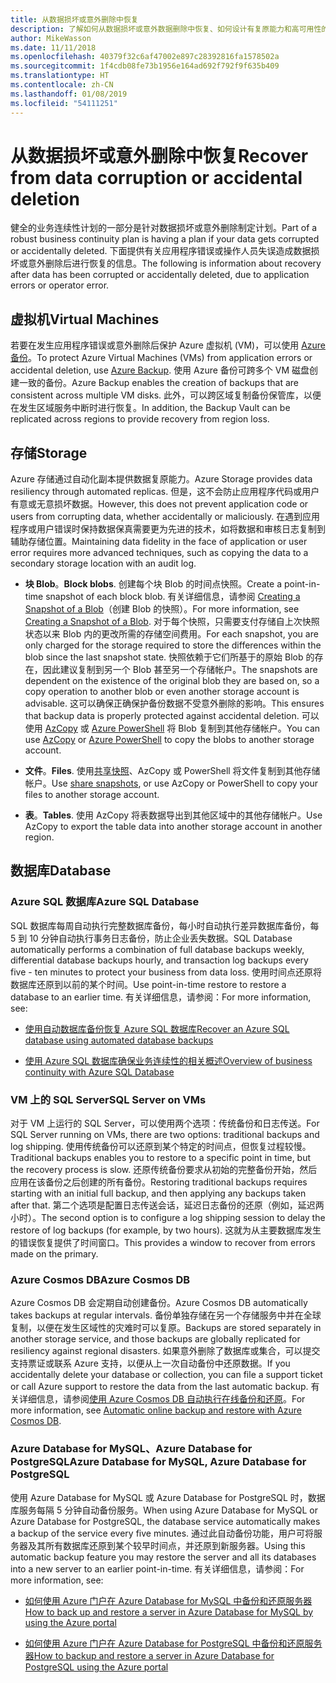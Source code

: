 ```yaml
---
title: 从数据损坏或意外删除中恢复
description: 了解如何从数据损坏或意外数据删除中恢复、如何设计有复原能力和高可用性的容错应用程序，以及如何对灾难恢复进行规划。
author: MikeWasson
ms.date: 11/11/2018
ms.openlocfilehash: 40379f32c6af47002e897c28392816fa1578502a
ms.sourcegitcommit: 1f4cdb08fe73b1956e164ad692f792f9f635b409
ms.translationtype: HT
ms.contentlocale: zh-CN
ms.lasthandoff: 01/08/2019
ms.locfileid: "54111251"
---
```

# <a name="recover-from-data-corruption-or-accidental-deletion"></a><span data-ttu-id="a77cd-103">从数据损坏或意外删除中恢复</span><span class="sxs-lookup"><span data-stu-id="a77cd-103">Recover from data corruption or accidental deletion</span></span>

<span data-ttu-id="a77cd-104">健全的业务连续性计划的一部分是针对数据损坏或意外删除制定计划。</span><span class="sxs-lookup"><span data-stu-id="a77cd-104">Part of a robust business continuity plan is having a plan if your data gets corrupted or accidentally deleted.</span></span> <span data-ttu-id="a77cd-105">下面提供有关应用程序错误或操作人员失误造成数据损坏或意外删除后进行恢复的信息。</span><span class="sxs-lookup"><span data-stu-id="a77cd-105">The following is information about recovery after data has been corrupted or accidentally deleted, due to application errors or operator error.</span></span>

## <a name="virtual-machines"></a><span data-ttu-id="a77cd-106">虚拟机</span><span class="sxs-lookup"><span data-stu-id="a77cd-106">Virtual Machines</span></span>

<span data-ttu-id="a77cd-107">若要在发生应用程序错误或意外删除后保护 Azure 虚拟机 (VM)，可以使用 [Azure 备份](/azure/backup/)。</span><span class="sxs-lookup"><span data-stu-id="a77cd-107">To protect Azure Virtual Machines (VMs) from application errors or accidental deletion, use [Azure Backup](/azure/backup/).</span></span> <span data-ttu-id="a77cd-108">使用 Azure 备份可跨多个 VM 磁盘创建一致的备份。</span><span class="sxs-lookup"><span data-stu-id="a77cd-108">Azure Backup enables the creation of backups that are consistent across multiple VM disks.</span></span> <span data-ttu-id="a77cd-109">此外，可以跨区域复制备份保管库，以便在发生区域服务中断时进行恢复。</span><span class="sxs-lookup"><span data-stu-id="a77cd-109">In addition, the Backup Vault can be replicated across regions to provide recovery from region loss.</span></span>

## <a name="storage"></a><span data-ttu-id="a77cd-110">存储</span><span class="sxs-lookup"><span data-stu-id="a77cd-110">Storage</span></span>

<span data-ttu-id="a77cd-111">Azure 存储通过自动化副本提供数据复原能力。</span><span class="sxs-lookup"><span data-stu-id="a77cd-111">Azure Storage provides data resiliency through automated replicas.</span></span> <span data-ttu-id="a77cd-112">但是，这不会防止应用程序代码或用户有意或无意损坏数据。</span><span class="sxs-lookup"><span data-stu-id="a77cd-112">However, this does not prevent application code or users from corrupting data, whether accidentally or maliciously.</span></span> <span data-ttu-id="a77cd-113">在遇到应用程序或用户错误时保持数据保真需要更为先进的技术，如将数据和审核日志复制到辅助存储位置。</span><span class="sxs-lookup"><span data-stu-id="a77cd-113">Maintaining data fidelity in the face of application or user error requires more advanced techniques, such as copying the data to a secondary storage location with an audit log.</span></span>

- <span data-ttu-id="a77cd-114">**块 Blob**。</span><span class="sxs-lookup"><span data-stu-id="a77cd-114">**Block blobs**.</span></span> <span data-ttu-id="a77cd-115">创建每个块 Blob 的时间点快照。</span><span class="sxs-lookup"><span data-stu-id="a77cd-115">Create a point-in-time snapshot of each block blob.</span></span> <span data-ttu-id="a77cd-116">有关详细信息，请参阅 [Creating a Snapshot of a Blob](/rest/api/storageservices/creating-a-snapshot-of-a-blob)（创建 Blob 的快照）。</span><span class="sxs-lookup"><span data-stu-id="a77cd-116">For more information, see [Creating a Snapshot of a Blob](/rest/api/storageservices/creating-a-snapshot-of-a-blob).</span></span> <span data-ttu-id="a77cd-117">对于每个快照，只需要支付存储自上次快照状态以来 Blob 内的更改所需的存储空间费用。</span><span class="sxs-lookup"><span data-stu-id="a77cd-117">For each snapshot, you are only charged for the storage required to store the differences within the blob since the last snapshot state.</span></span> <span data-ttu-id="a77cd-118">快照依赖于它们所基于的原始 Blob 的存在，因此建议复制到另一个 Blob 甚至另一个存储帐户。</span><span class="sxs-lookup"><span data-stu-id="a77cd-118">The snapshots are dependent on the existence of the original blob they are based on, so a copy operation to another blob or even another storage account is advisable.</span></span> <span data-ttu-id="a77cd-119">这可以确保正确保护备份数据不受意外删除的影响。</span><span class="sxs-lookup"><span data-stu-id="a77cd-119">This ensures that backup data is properly protected against accidental deletion.</span></span> <span data-ttu-id="a77cd-120">可以使用 [AzCopy](/azure/storage/common/storage-use-azcopy) 或 [Azure PowerShell](/azure/storage/common/storage-powershell-guide-full) 将 Blob 复制到其他存储帐户。</span><span class="sxs-lookup"><span data-stu-id="a77cd-120">You can use [AzCopy](/azure/storage/common/storage-use-azcopy) or [Azure PowerShell](/azure/storage/common/storage-powershell-guide-full) to copy the blobs to another storage account.</span></span>

- <span data-ttu-id="a77cd-121">**文件**。</span><span class="sxs-lookup"><span data-stu-id="a77cd-121">**Files**.</span></span> <span data-ttu-id="a77cd-122">使用[共享快照](/azure/storage/files/storage-snapshots-files)、AzCopy 或 PowerShell 将文件复制到其他存储帐户。</span><span class="sxs-lookup"><span data-stu-id="a77cd-122">Use [share snapshots](/azure/storage/files/storage-snapshots-files), or use AzCopy or PowerShell to copy your files to another storage account.</span></span>

- <span data-ttu-id="a77cd-123">**表**。</span><span class="sxs-lookup"><span data-stu-id="a77cd-123">**Tables**.</span></span> <span data-ttu-id="a77cd-124">使用 AzCopy 将表数据导出到其他区域中的其他存储帐户。</span><span class="sxs-lookup"><span data-stu-id="a77cd-124">Use AzCopy to export the table data into another storage account in another region.</span></span>

## <a name="database"></a><span data-ttu-id="a77cd-125">数据库</span><span class="sxs-lookup"><span data-stu-id="a77cd-125">Database</span></span>

### <a name="azure-sql-database"></a><span data-ttu-id="a77cd-126">Azure SQL 数据库</span><span class="sxs-lookup"><span data-stu-id="a77cd-126">Azure SQL Database</span></span>

<span data-ttu-id="a77cd-127">SQL 数据库每周自动执行完整数据库备份，每小时自动执行差异数据库备份，每 5 到 10 分钟自动执行事务日志备份，防止企业丢失数据。</span><span class="sxs-lookup"><span data-stu-id="a77cd-127">SQL Database automatically performs a combination of full database backups weekly, differential database backups hourly, and transaction log backups every five - ten minutes to protect your business from data loss.</span></span> <span data-ttu-id="a77cd-128">使用时间点还原将数据库还原到以前的某个时间。</span><span class="sxs-lookup"><span data-stu-id="a77cd-128">Use point-in-time restore to restore a database to an earlier time.</span></span> <span data-ttu-id="a77cd-129">有关详细信息，请参阅：</span><span class="sxs-lookup"><span data-stu-id="a77cd-129">For more information, see:</span></span>

- [<span data-ttu-id="a77cd-130">使用自动数据库备份恢复 Azure SQL 数据库</span><span class="sxs-lookup"><span data-stu-id="a77cd-130">Recover an Azure SQL database using automated database backups</span></span>](/azure/sql-database/sql-database-recovery-using-backups)

- [<span data-ttu-id="a77cd-131">使用 Azure SQL 数据库确保业务连续性的相关概述</span><span class="sxs-lookup"><span data-stu-id="a77cd-131">Overview of business continuity with Azure SQL Database</span></span>](/azure/sql-database/sql-database-business-continuity)

### <a name="sql-server-on-vms"></a><span data-ttu-id="a77cd-132">VM 上的 SQL Server</span><span class="sxs-lookup"><span data-stu-id="a77cd-132">SQL Server on VMs</span></span>

<span data-ttu-id="a77cd-133">对于 VM 上运行的 SQL Server，可以使用两个选项：传统备份和日志传送。</span><span class="sxs-lookup"><span data-stu-id="a77cd-133">For SQL Server running on VMs, there are two options: traditional backups and log shipping.</span></span> <span data-ttu-id="a77cd-134">使用传统备份可以还原到某个特定的时间点，但恢复过程较慢。</span><span class="sxs-lookup"><span data-stu-id="a77cd-134">Traditional backups enables you to restore to a specific point in time, but the recovery process is slow.</span></span> <span data-ttu-id="a77cd-135">还原传统备份要求从初始的完整备份开始，然后应用在该备份之后创建的所有备份。</span><span class="sxs-lookup"><span data-stu-id="a77cd-135">Restoring traditional backups requires starting with an initial full backup, and then applying any backups taken after that.</span></span> <span data-ttu-id="a77cd-136">第二个选项是配置日志传送会话，延迟日志备份的还原（例如，延迟两小时）。</span><span class="sxs-lookup"><span data-stu-id="a77cd-136">The second option is to configure a log shipping session to delay the restore of log backups (for example, by two hours).</span></span> <span data-ttu-id="a77cd-137">这就为从主要数据库发生的错误恢复提供了时间窗口。</span><span class="sxs-lookup"><span data-stu-id="a77cd-137">This provides a window to recover from errors made on the primary.</span></span>

### <a name="azure-cosmos-db"></a><span data-ttu-id="a77cd-138">Azure Cosmos DB</span><span class="sxs-lookup"><span data-stu-id="a77cd-138">Azure Cosmos DB</span></span>

<span data-ttu-id="a77cd-139">Azure Cosmos DB 会定期自动创建备份。</span><span class="sxs-lookup"><span data-stu-id="a77cd-139">Azure Cosmos DB automatically takes backups at regular intervals.</span></span> <span data-ttu-id="a77cd-140">备份单独存储在另一个存储服务中并在全球复制，以便在发生区域性的灾难时可以复原。</span><span class="sxs-lookup"><span data-stu-id="a77cd-140">Backups are stored separately in another storage service, and those backups are globally replicated for resiliency against regional disasters.</span></span> <span data-ttu-id="a77cd-141">如果意外删除了数据库或集合，可以提交支持票证或联系 Azure 支持，以便从上一次自动备份中还原数据。</span><span class="sxs-lookup"><span data-stu-id="a77cd-141">If you accidentally delete your database or collection, you can file a support ticket or call Azure support to restore the data from the last automatic backup.</span></span> <span data-ttu-id="a77cd-142">有关详细信息，请参阅[使用 Azure Cosmos DB 自动执行在线备份和还原](/azure/cosmos-db/online-backup-and-restore)。</span><span class="sxs-lookup"><span data-stu-id="a77cd-142">For more information, see [Automatic online backup and restore with Azure Cosmos DB](/azure/cosmos-db/online-backup-and-restore).</span></span>

### <a name="azure-database-for-mysql-azure-database-for-postgresql"></a><span data-ttu-id="a77cd-143">Azure Database for MySQL、Azure Database for PostgreSQL</span><span class="sxs-lookup"><span data-stu-id="a77cd-143">Azure Database for MySQL, Azure Database for PostgreSQL</span></span>

<span data-ttu-id="a77cd-144">使用 Azure Database for MySQL 或 Azure Database for PostgreSQL 时，数据库服务每隔 5 分钟自动备份服务。</span><span class="sxs-lookup"><span data-stu-id="a77cd-144">When using Azure Database for MySQL or Azure Database for PostgreSQL, the database service automatically makes a backup of the service every five minutes.</span></span> <span data-ttu-id="a77cd-145">通过此自动备份功能，用户可将服务器及其所有数据库还原到某个较早时间点，并还原到新服务器。</span><span class="sxs-lookup"><span data-stu-id="a77cd-145">Using this automatic backup feature you may restore the server and all its databases into a new server to an earlier point-in-time.</span></span> <span data-ttu-id="a77cd-146">有关详细信息，请参阅：</span><span class="sxs-lookup"><span data-stu-id="a77cd-146">For more information, see:</span></span>

- [<span data-ttu-id="a77cd-147">如何使用 Azure 门户在 Azure Database for MySQL 中备份和还原服务器</span><span class="sxs-lookup"><span data-stu-id="a77cd-147">How to back up and restore a server in Azure Database for MySQL by using the Azure portal</span></span>](/azure/mysql/howto-restore-server-portal)

- [<span data-ttu-id="a77cd-148">如何使用 Azure 门户在 Azure Database for PostgreSQL 中备份和还原服务器</span><span class="sxs-lookup"><span data-stu-id="a77cd-148">How to backup and restore a server in Azure Database for PostgreSQL using the Azure portal</span></span>](/azure/postgresql/howto-restore-server-portal)
